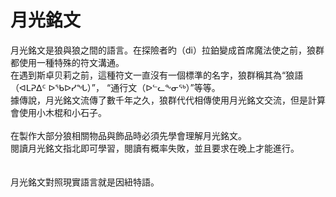 # 月光銘文

月光銘文是狼與狼之間的語言。在探險者旳（di）拉鉑變成首席魔法使之前，狼群都使用一種特殊的符文溝通。<br />
在遇到斯卓贝莉之前，這種符文一直沒有一個標準的名字，狼群稱其為“狼語（ᐊᒪᕈᐃᑦ ᐅᖃᐅᓯᖓ）”， “通行文（ᐅᓪᓚᖕᓂᖅ）”等等。<br />
據傳說，月光銘文流傳了數千年之久，狼群代代相傳使用月光銘文交流，但是計算會使用小木棍和小石子。
<br /><br />
在製作大部分狼相關物品與飾品時必須先學會理解月光銘文。<br>
閱讀月光銘文指北即可學習，閱讀有概率失敗，並且要求在晚上才能進行。
<br /><br /><br />
月光銘文對照現實語言就是因紐特語。<br />